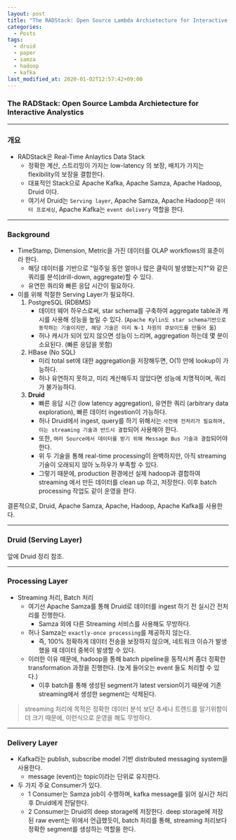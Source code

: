```yaml
---
layout: post
title: "The RADStack: Open Source Lambda Archietecture for Interactive Analystics"
categories:
  - Posts
tags:
  - druid
  - paper
  - samza
  - hadoop
  - kafka
last_modified_at: 2020-01-02T12:57:42+09:00
---
```




### The RADStack: Open Source Lambda Archietecture for Interactive Analystics

<hr>


### 개요

- RADStack은 Real-Time Anlaytics Data Stack
  - 정확한 계산, 스트리밍이 가지는 low-latency 의 보장, 배치가 가지는 flexibility의 보장을 결합한다.
  - 대표적인 Stack으로 Apache Kafka, Apache Samza, Apache Hadoop, Druid 이다.
  - 여기서 Druid는 `Serving layer`, Apache Samza, Apache Hadoop은 `데이터 프로세싱`, Apache Kafka는 `event delivery` 역할을 한다.



<hr>

### Background

- TimeStamp, Dimension, Metric을 가진 데이터를 OLAP workflows의 표준이라 한다.
  - 해당 데이터를 기반으로 "일주일 동안 얼마나 많은 클릭이 발생했는지?"와 같은 쿼리를 분석(drill-down, aggregate)할 수 있다.
  - 유연한 쿼리와 빠른 응답 시간이 필요하다.
- 이를 위해 적절한 Serving Layer가 필요하다.
  1. PostgreSQL (RDBMS)
     - 데이터 웨어 하우스로써, star schema를 구축하여 aggregate table과 캐시를 사용해 성능을 높일 수 있다. (`Apache Kylin도 star schema기반으로 동작하는 기술이지만, 해당 기술은 미리 N-1 차원의 큐보이드를 만들어 둚`)
     - 허나 캐시가 되어 있지 않으면 성능이 느리며, aggregation 하는데 몇 분이 소요된다. (빠른 응답을 못함)
  2. HBase (No SQL)
     - 미리 total set에 대한 aggregation을 저장해두면, O(1) 만에 lookup이 가능하다.
     - 허나 유연하지 못하고, 미리 계산해두지 않았다면 성능에 치명적이며, 쿼리가 불가능하다.
  3. **Druid**
     - 빠른 응답 시간 (low latency aggregation), 유연한 쿼리 (arbitrary data exploration), 빠른 데이터 ingestion이 가능하다.
     - 허나 Druid에서 ingest, query를 하기 위해서는 `사전에 전처리가 필요하며, 이는 streaming 기술과 반드시 결합`되어 사용해야 한다.
     - 또한, `여러 Source에서 데이터를 받기 위해 Message Bus 기술과 결합`되어야 한다.
     - 위 두 기술을 통해 real-time processing이 완벽하지만, 아직 streaming 기술이 오래되지 않아 노하우가 부족할 수 있다. 
     - 그렇기 때문에, production 환경에선 실제 hadoop과 결합하여 streaming 에서 만든 데이터를 clean up 하고, 저장한다. 이후 batch processing 작업도 같이 운영을 한다.



결론적으로, Druid, Apache Samza, Apache, Hadoop, Apache Kafka를 사용한다. 



<hr>

### Druid (Serving Layer)

앞에 Druid 정리 참조.



<hr>

### Processing Layer

- Streaming 처리, Batch 처리
  - 여기선 Apache Samza를 통해 Druid로 데이터를 ingest 하기 전 실시간 전처리를 진행한다.
    - Samza 외에 다른 Streaming 서비스를 사용해도 무방하다.
  - 허나 Samza는 `exactly-once processing`를 제공하지 않는다.
    - 즉, 100% 정확하게 데이터 전송을 보장하지 않으며, 네트워크 이슈가 발생했을 때 데이터 중복이 발생할 수 있다.
  - 이러한 이유 때문에, hadoop을 통해 batch pipeline을 동작시켜 좀더 정확한 transformation 과정을 진행한다. (늦게 들어오는 event 들도 처리할 수 있다.)
    - 이후 batch를 통해 생성된 segment가 latest version이기 때문에 기존 streaming에서 생성한 segment는 삭제된다.

> streaming 처리에 목적은 정확한 데이터 분석 보단 추세나 트렌드를 알기위함이 더 크기 때문에, 이런식으로 운영을 해도 무방하다.



<hr>

### Delivery Layer

- Kafka라는 publish, subscribe model 기반 distributed messaging system을 사용한다.
  - message (event)는 topic이라는 단위로 유지한다.
- 두 가지 주요 Consumer가 있다.
  - 1 Consumer는 Samza job이 수행하며, kafka message를 읽어 실시간 처리 후 Druid에게 전달한다.
  - 2 Consumer는 Druid의 deep storage에 저장한다. deep storage에 저장된 raw event는 위에서 언급했듯이, batch 처리를 통해, streaming 처리보다 정확한 segment를 생성하는 역할을 한다.